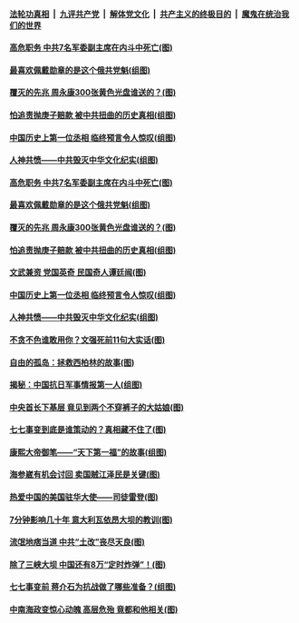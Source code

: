 

####  [法轮功真相](../../../../basic/blob/master/README.md?t=07100702) &nbsp;|&nbsp; [九评共产党](../../../../9ping.md/blob/master/README.md?t=07100702) &nbsp;|&nbsp; [解体党文化](../../../../jtdwh.md/blob/master/README.md?t=07100702)  &nbsp;|&nbsp; [共产主义的终极目的](../../../../gczydzjmd.md/blob/master/README.md?t=07100702) &nbsp;|&nbsp; [魔鬼在统治我们的世界](../../../../mgztzwmdsj.md/blob/master/README.md?t=07100702) 

#### [高危职务 中共7名军委副主席在内斗中死亡(图)](../pages/p6/937966.md?t=07100702) 

#### [最喜欢佩戴勋章的是这个俄共党魁(组图)](../pages/p6/938666.md?t=07100702) 

#### [覆灭的先兆 周永康300张黄色光盘谁送的？(图)](../pages/p6/938537.md?t=07100702) 

#### [怕追责抛庚子赔款 被中共扭曲的历史真相(组图)](../pages/p6/938779.md?t=07100702) 

#### [中国历史上第一位丞相 临终预言令人惊叹(组图)](../pages/p6/938665.md?t=07100702) 

#### [人神共愤——中共毁灭中华文化纪实(组图)](../pages/p6/938791.md?t=07100702) 

#### [高危职务 中共7名军委副主席在内斗中死亡(图)](../pages/p6/937966.md?t=07100702) 

#### [最喜欢佩戴勋章的是这个俄共党魁(组图)](../pages/p6/938666.md?t=07100702) 

#### [覆灭的先兆 周永康300张黄色光盘谁送的？(图)](../pages/p6/938537.md?t=07100702) 

#### [怕追责抛庚子赔款 被中共扭曲的历史真相(组图)](../pages/p6/938779.md?t=07100702) 

#### [文武兼资 党国英奇 民国奇人谭廷闿(图)](../pages/p6/938512.md?t=07100702) 

#### [中国历史上第一位丞相 临终预言令人惊叹(组图)](../pages/p6/938665.md?t=07100702) 

#### [人神共愤——中共毁灭中华文化纪实(组图)](../pages/p6/938791.md?t=07100702) 

#### [不贪不色谁敢用你？文强死前11句大实话(图)](../pages/p6/938533.md?t=07100702) 

#### [自由的孤岛：拯救西柏林的故事(图)](../pages/p6/938683.md?t=07100702) 

#### [揭秘：中国抗日军事情报第一人(组图)](../pages/p6/938662.md?t=07100702) 

#### [中央首长下基层 竟见到两个不穿裤子的大姑娘(图)](../pages/p6/937961.md?t=07100702) 

#### [七七事变到底是谁策动的？真相藏不住了(图)](../pages/p6/918522.md?t=07100702) 

#### [康熙大帝御笔——“天下第一福”的故事(组图)](../pages/p6/938350.md?t=07100702) 

#### [海参崴有机会讨回 卖国贼江泽民是关键(图)](../pages/p6/938782.md?t=07100702) 

#### [热爱中国的美国驻华大使——司徒雷登(图)](../pages/p6/934961.md?t=07100702) 

#### [7分钟影响几十年 意大利瓦依昂大坝的教训(图)](../pages/p6/937542.md?t=07100702) 

#### [流氓地痞当道 中共“土改”丧尽天良(图)](../pages/p6/937896.md?t=07100702) 

#### [除了三峡大坝 中国还有8万“定时炸弹”！(图)](../pages/p6/937540.md?t=07100702) 

#### [七七事变前 蒋介石为抗战做了哪些准备？(组图)](../pages/p6/938219.md?t=07100702) 

#### [中南海政变惊心动魄 高层危殆 竟都和他相关(图)](../pages/p6/937814.md?t=07100702) 

